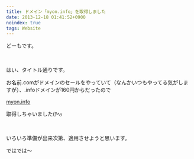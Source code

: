```yaml
---
title: ドメイン「myon.info」を取得しました
date: 2013-12-18 01:41:52+0900
noindex: true
tags: Website
---
```

どーもです。

&nbsp;

はい、タイトル通りです。

お名前.comがドメインのセールをやっていて（なんかいつもやってる気がしますが）、.infoドメインが160円からだったので

<span class="fontsize7"><a href="http://myon.info/">myon.info</a></span>

取得しちゃいました(ﾃﾍｯ

&nbsp;

いろいろ準備が出来次第、適用させようと思います。

ではでは〜
